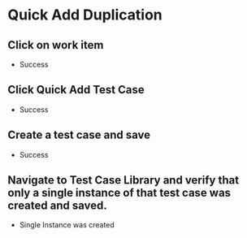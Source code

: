 # Quick Add Duplication

## Click on work item

* Success

## Click Quick Add Test Case

* Success

## Create a test case and save

* Success

## Navigate to Test Case Library and verify that only a single instance of that test case was created and saved.

* Single Instance was created

